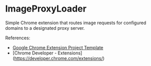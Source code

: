 # ImageProxyLoader

Simple Chrome extension that routes image requests for configured domains to a designated proxy server.

References:
* [Google Chrome Extension Project Template](http://visualstudiogallery.msdn.microsoft.com/c11cd639-2abb-4243-96d2-153c0adb494a)
* [Chrome Developer - Extensions] (https://developer.chrome.com/extensions/)
